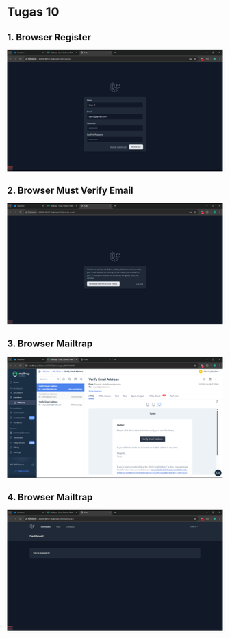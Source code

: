 # Tugas 10

## 1. Browser Register
![Alt text](screenshot/tugas10/BrowserRegister.png)

## 2. Browser Must Verify Email
![Alt text](screenshot/tugas10/VerifyEmail.png)

## 3. Browser Mailtrap
![Alt text](screenshot/tugas10/Mailtrap.png)

## 4. Browser Mailtrap
![Alt text](screenshot/tugas10/dashboard.png)


